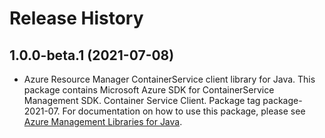 # Release History

## 1.0.0-beta.1 (2021-07-08)

- Azure Resource Manager ContainerService client library for Java. This package contains Microsoft Azure SDK for ContainerService Management SDK. Container Service Client. Package tag package-2021-07. For documentation on how to use this package, please see [Azure Management Libraries for Java](https://aka.ms/azsdk/java/mgmt).
